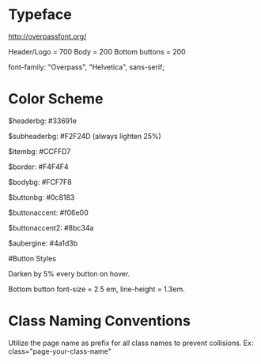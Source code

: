 # Typeface
http://overpassfont.org/

Header/Logo = 700
Body = 200
Bottom buttons = 200

font-family: "Overpass", "Helvetica", sans-serif;


# Color Scheme

$headerbg: #33691e

$subheaderbg: #F2F24D (always lighten 25%)

$itembg: #CCFFD7

$border: #F4F4F4

$bodybg: #FCF7F8

$buttonbg: #0c8183

$buttonaccent: #f06e00

$buttonaccent2: #8bc34a

$aubergine: #4a1d3b


#Button Styles

Darken by 5% every button on hover.

Bottom button font-size = 2.5 em, line-height = 1.3em.



# Class Naming Conventions

Utilize the page name as prefix for all class names to prevent collisions.
Ex: class="page-your-class-name"

